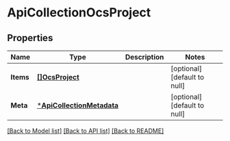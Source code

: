 # ApiCollectionOcsProject

## Properties
Name | Type | Description | Notes
------------ | ------------- | ------------- | -------------
**Items** | [**[]OcsProject**](OcsProject.md) |  | [optional] [default to null]
**Meta** | [***ApiCollectionMetadata**](ApiCollectionMetadata.md) |  | [optional] [default to null]

[[Back to Model list]](../README.md#documentation-for-models) [[Back to API list]](../README.md#documentation-for-api-endpoints) [[Back to README]](../README.md)


